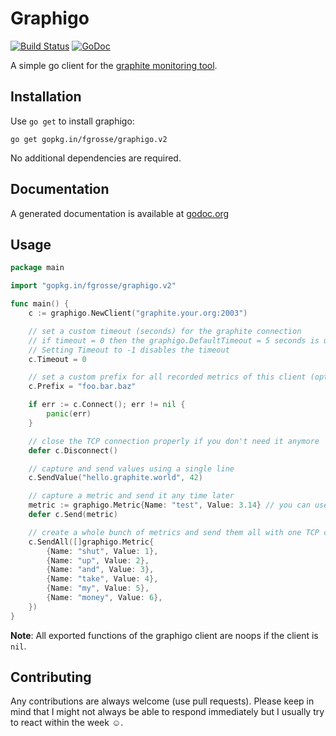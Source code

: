 Graphigo
========

[![Build Status](https://secure.travis-ci.org/fgrosse/graphigo.png?branch=master)](http://travis-ci.org/fgrosse/graphigo)
[![GoDoc](https://godoc.org/gopkg.in/fgrosse/graphigo.v2?status.svg)](https://godoc.org/gopkg.in/fgrosse/graphigo.v2)

A simple go client for the [graphite monitoring tool][1].

## Installation

Use `go get` to install graphigo:
```
go get gopkg.in/fgrosse/graphigo.v2
```

No additional dependencies are required.

## Documentation

A generated documentation is available at [godoc.org][2]

## Usage

```go
package main

import "gopkg.in/fgrosse/graphigo.v2"

func main() {
    c := graphigo.NewClient("graphite.your.org:2003")

	// set a custom timeout (seconds) for the graphite connection
	// if timeout = 0 then the graphigo.DefaultTimeout = 5 seconds is used
	// Setting Timeout to -1 disables the timeout
	c.Timeout = 0

	// set a custom prefix for all recorded metrics of this client (optional)
	c.Prefix = "foo.bar.baz"

	if err := c.Connect(); err != nil {
		panic(err)
	}

	// close the TCP connection properly if you don't need it anymore
	defer c.Disconnect()

	// capture and send values using a single line
	c.SendValue("hello.graphite.world", 42)

	// capture a metric and send it any time later
	metric := graphigo.Metric{Name: "test", Value: 3.14} // you can use any type as value
	defer c.Send(metric)

	// create a whole bunch of metrics and send them all with one TCP call
	c.SendAll([]graphigo.Metric{
		{Name: "shut", Value: 1},
		{Name: "up", Value: 2},
		{Name: "and", Value: 3},
		{Name: "take", Value: 4},
		{Name: "my", Value: 5},
		{Name: "money", Value: 6},
	})
}
```

**Note**: All exported functions of the graphigo client are noops if the client is `nil`. 

## Contributing

Any contributions are always welcome (use pull requests).
Please keep in mind that I might not always be able to respond immediately but I usually try to react within the week ☺.

[1]: http://graphite.readthedocs.org/en/latest/overview.html
[2]: https://godoc.org/gopkg.in/fgrosse/graphigo.v2

